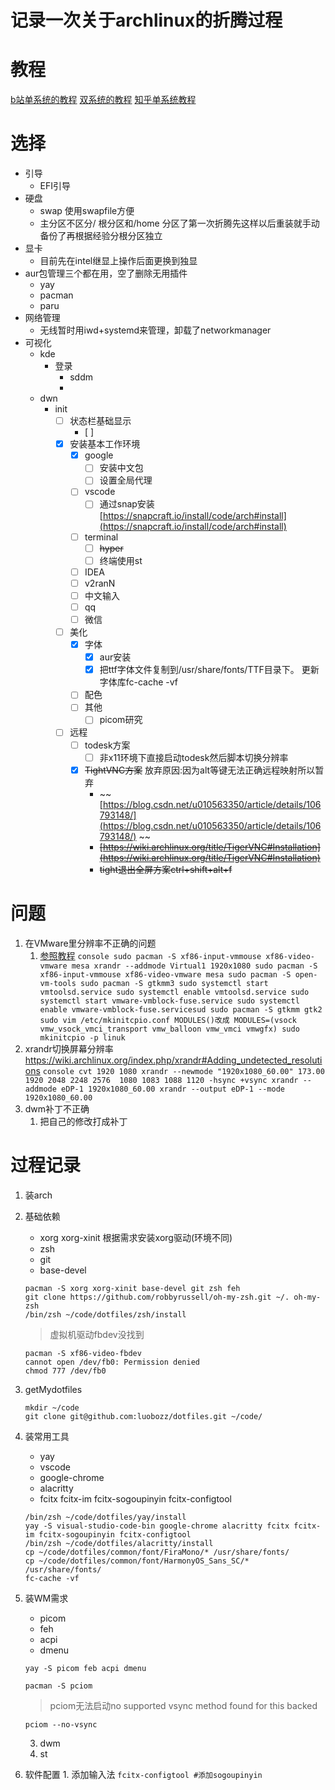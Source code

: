 # 记录一次关于archlinux的折腾过程

# 教程
[b站单系统的教程](https://www.bilibili.com/read/cv5124933?from=search&spm_id_from=333.337.0.0)
[双系统的教程](https://zhuanlan.zhihu.com/p/138951848)
[知乎单系统教程](https://zhuanlan.zhihu.com/p/99448314)


# 选择
- 引导
  - EFI引导
- 硬盘
  - swap 使用swapfile方便
  - 主分区不区分/ 根分区和/home 分区了第一次折腾先这样以后重装就手动备份了再根据经验分根分区独立
- 显卡
  - 目前先在intel继显上操作后面更换到独显
- aur包管理三个都在用，空了删除无用插件
  - yay
  - pacman
  - paru
- 网络管理
  - 无线暂时用iwd+systemd来管理，卸载了networkmanager
- 可视化
  - kde
    - 登录
      - sddm 
      - 
  - dwn
    - init
      - [ ] 状态栏基础显示
        - [ ] 
      - [x] 安装基本工作环境
        - [x] google
          - [ ] 安装中文包
          - [ ] 设置全局代理
        - [ ] vscode
          - [ ] 通过snap安装 [https://snapcraft.io/install/code/arch#install](https://snapcraft.io/install/code/arch#install)
        - [ ] terminal
          - [ ] ~~hyper~~
          - [ ] 终端使用st
        - [ ] IDEA
        - [ ] v2ranN
        - [ ] 中文输入
        - [ ] qq
        - [ ] 微信
      - [ ] 美化
        - [x] 字体
          - [x] aur安装
          - [x] 把ttf字体文件复制到/usr/share/fonts/TTF目录下。 更新字体库fc-cache -vf
        - [ ] 配色
        - [ ] 其他
          - [ ] picom研究
      - [ ] 远程
        - [ ] todesk方案
          - [ ] 非x11环境下直接启动todesk然后脚本切换分辨率
        - [x] ~~TightVNC方案~~ 放弃原因:因为alt等键无法正确远程映射所以暂弃
          - ~~[https://blog.csdn.net/u010563350/article/details/106793148/](https://blog.csdn.net/u010563350/article/details/106793148/) ~~
          - ~~[https://wiki.archlinux.org/title/TigerVNC#Installation](https://wiki.archlinux.org/title/TigerVNC#Installation)~~
          - ~~tight退出全屏方案ctrl+shift+alt+f~~

# 问题
  1. 在VMware里分辨率不正确的问题
     1. [参照教程](https://www.bilibili.com/video/BV1sE41137dW?spm_id_from=333.788.top_right_bar_window_history.content.click)
    ```console
    sudo pacman -S xf86-input-vmmouse xf86-video-vmware mesa
    xrandr --addmode Virtual1 1920x1080
    sudo pacman -S xf86-input-vmmouse xf86-video-vmware mesa
    sudo pacman -S open-vm-tools
    sudo pacman -S gtkmm3
    sudo systemctl start vmtoolsd.service
    sudo systemctl enable vmtoolsd.service
    sudo systemctl start vmware-vmblock-fuse.service
    sudo systemctl enable vmware-vmblock-fuse.servicesud
    sudo pacman -S gtkmm gtk2
    sudo vim /etc/mkinitcpio.conf
      MODULES()改成
      MODULES=(vsock vmw_vsock_vmci_transport vmw_balloon vmw_vmci vmwgfx)
    sudo mkinitcpio -p linuk
    ```
  2. xrandr切换屏幕分辨率
     https://wiki.archlinux.org/index.php/xrandr#Adding_undetected_resolutions
    ```console
    cvt 1920 1080
    xrandr --newmode "1920x1080_60.00" 173.00  1920 2048 2248 2576  1080 1083 1088 1120 -hsync +vsync
    xrandr --addmode eDP-1 1920x1080_60.00
    xrandr --output eDP-1 --mode 1920x1080_60.00
    ```
  3. dwm补丁不正确
     1. 把自己的修改打成补丁


# 过程记录
  1. 装arch
  2. 基础依赖
      - xorg xorg-xinit 根据需求安装xorg驱动(环境不同)
      - zsh
      - git
      - base-devel
      
      ```
      pacman -S xorg xorg-xinit base-devel git zsh feh
      git clone https://github.com/robbyrussell/oh-my-zsh.git ~/. oh-my-zsh
      /bin/zsh ~/code/dotfiles/zsh/install 
      ```
      
       > 虚拟机驱动fbdev没找到
       ```
       pacman -S xf86-video-fbdev
       cannot open /dev/fb0: Permission denied
       chmod 777 /dev/fb0
       ```
  3. getMydotfiles
        
      ```
      mkdir ~/code
      git clone git@github.com:luobozz/dotfiles.git ~/code/
      ```
  
  4. 装常用工具
      
      - yay
      - vscode
      - google-chrome
      - alacritty
      - fcitx fcitx-im fcitx-sogoupinyin fcitx-configtool

      ```
      /bin/zsh ~/code/dotfiles/yay/install 
      yay -S visual-studio-code-bin google-chrome alacritty fcitx fcitx-im fcitx-sogoupinyin fcitx-configtool
      /bin/zsh ~/code/dotfiles/alacritty/install
      cp ~/code/dotfiles/common/font/FiraMono/* /usr/share/fonts/
      cp ~/code/dotfiles/common/font/HarmonyOS_Sans_SC/* /usr/share/fonts/
      fc-cache -vf
      ```

  5. 装WM需求
     
     - picom
     - feh
     - acpi
     - dmenu
     
      ```
      yay -S picom feb acpi dmenu
      ```
      `pacman -S pciom`
      
      > pciom无法启动no supported vsync method found for this backed
      ```
      pciom --no-vsync
      ```
     3. dwm
     4. st
  
  6. 软件配置
    1. 添加输入法
    `fcitx-configtool #添加sogoupinyin`